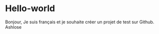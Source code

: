 # Hello-world

Bonjour,
Je suis français et je souhaite créer un projet de test sur Github.
Ashlose

